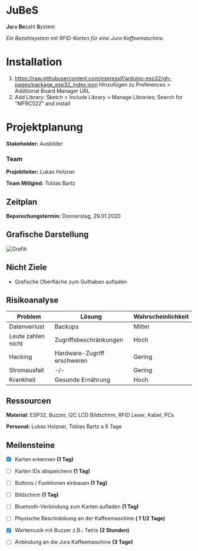 # JuBeS
**Ju**ra **Be**zahl **S**ystem

*Ein Bezahlsystem mit RFID-Karten für eine Jura Kaffeemaschine.*


# Installation

1. https://raw.githubusercontent.com/espressif/arduino-esp32/gh-pages/package_esp32_index.json Hinzufügen zu Preferences > Additional Board Manager URL
2. Add Library:  Sketch > Include Library > Manage Libraries; Search for "MFRC522" and install

# Projektplanung
**Stakeholder:** Ausbilder

### Team
**Projektleiter:** Lukas Holzner

**Team Mitlgied:** Tobias Bartz

## Zeitplan
**Bepsrechungstermin:** Donnerstag, 29.01.2020

## Grafische Darstellung
![Grafik](https://github.com/MeisterGig/jubes/blob/master/JuBeS-EPK.svg)

## Nicht Ziele
- Grafische Oberfläche zum Guthaben aufladen


## Risikoanalyse
| Problem | Lösung | Wahrscheinlichkeit |
|--- |--- |--- |
| Datenverlust | Backups | Mittel |
| Leute zahlen nicht | Zugriffsbeschränkungen | Hoch |
| Hacking | Hardware-Zugriff erschweren | Gering
| Stromausfall | -/- | Gering |
| Krankheit | Gesunde Ernährung | Hoch |

## Ressourcen

**Material:**
ESP32, Buzzer, I2C LCD Bildschirm, RFID Leser, Kabel, PCs

**Personal:**
Lukas Holzner, Tobias Bartz a 9 Tage

## Meilensteine
- [x] Karten erkennen **(1 Tag)**
- [ ] Karten IDs abspeichern **(1 Tag)**
- [ ] Buttons / Funktionen einbauen **(1 Tag)**
- [ ] Bildschirm **(1 Tag)**
- [ ] Bluetooth-Verbindung zum Karten aufladen **(1 Tag)**
- [ ] Physische Beschränkung an der Kaffeemaschine **( 1 1/2 Tage)**
- [x] Wartemusik mit Buzzer z.B.: Tetris **(2 Stunden)**
- [ ] Anbindung an die Jura Kaffeemaschine **(3 Tage)**


